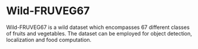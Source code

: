 # Wild-FRUVEG67
Wild-FRUVEG67 is a wild dataset which encompasses 67 different classes of fruits and vegetables.
The dataset can be employed for object detection, localization and food computation.
